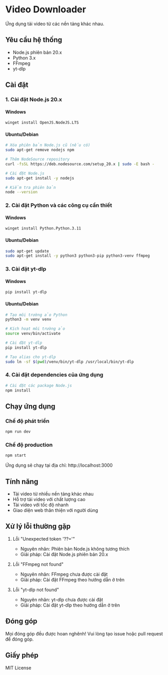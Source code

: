 # Video Downloader

Ứng dụng tải video từ các nền tảng khác nhau.

## Yêu cầu hệ thống

- Node.js phiên bản 20.x
- Python 3.x
- FFmpeg
- yt-dlp

## Cài đặt

### 1. Cài đặt Node.js 20.x

#### Windows
```bash
winget install OpenJS.NodeJS.LTS
```

#### Ubuntu/Debian
```bash
# Xóa phiên bản Node.js cũ (nếu có)
sudo apt-get remove nodejs npm

# Thêm NodeSource repository
curl -fsSL https://deb.nodesource.com/setup_20.x | sudo -E bash -

# Cài đặt Node.js
sudo apt-get install -y nodejs

# Kiểm tra phiên bản
node --version
```

### 2. Cài đặt Python và các công cụ cần thiết

#### Windows
```bash
winget install Python.Python.3.11
```

#### Ubuntu/Debian
```bash
sudo apt-get update
sudo apt-get install -y python3 python3-pip python3-venv ffmpeg
```

### 3. Cài đặt yt-dlp

#### Windows
```bash
pip install yt-dlp
```

#### Ubuntu/Debian
```bash
# Tạo môi trường ảo Python
python3 -m venv venv

# Kích hoạt môi trường ảo
source venv/bin/activate

# Cài đặt yt-dlp
pip install yt-dlp

# Tạo alias cho yt-dlp
sudo ln -sf $(pwd)/venv/bin/yt-dlp /usr/local/bin/yt-dlp
```

### 4. Cài đặt dependencies của ứng dụng

```bash
# Cài đặt các package Node.js
npm install
```

## Chạy ứng dụng

### Chế độ phát triển
```bash
npm run dev
```

### Chế độ production
```bash
npm start
```

Ứng dụng sẽ chạy tại địa chỉ: http://localhost:3000

## Tính năng

- Tải video từ nhiều nền tảng khác nhau
- Hỗ trợ tải video với chất lượng cao
- Tải video với tốc độ nhanh
- Giao diện web thân thiện với người dùng

## Xử lý lỗi thường gặp

1. Lỗi "Unexpected token '??='"
   - Nguyên nhân: Phiên bản Node.js không tương thích
   - Giải pháp: Cài đặt Node.js phiên bản 20.x

2. Lỗi "FFmpeg not found"
   - Nguyên nhân: FFmpeg chưa được cài đặt
   - Giải pháp: Cài đặt FFmpeg theo hướng dẫn ở trên

3. Lỗi "yt-dlp not found"
   - Nguyên nhân: yt-dlp chưa được cài đặt
   - Giải pháp: Cài đặt yt-dlp theo hướng dẫn ở trên

## Đóng góp

Mọi đóng góp đều được hoan nghênh! Vui lòng tạo issue hoặc pull request để đóng góp.

## Giấy phép

MIT License
